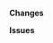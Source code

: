<!--
Ensure your title is short, descriptive, and in the imperative mood (Fix X, Change Y, instead of Fixed X, Changed Y).
For a good inspiration of what to write in commit messages and PRs please review https://chris.beams.io/posts/git-commit/ and our https://docs.veso.tv/general/contributing/issues.html page.
-->

**Changes**
<!-- Describe your changes here in 1-5 sentences. -->

**Issues**
<!-- Tag any issues that this PR solves here.
ex. Fixes # -->

